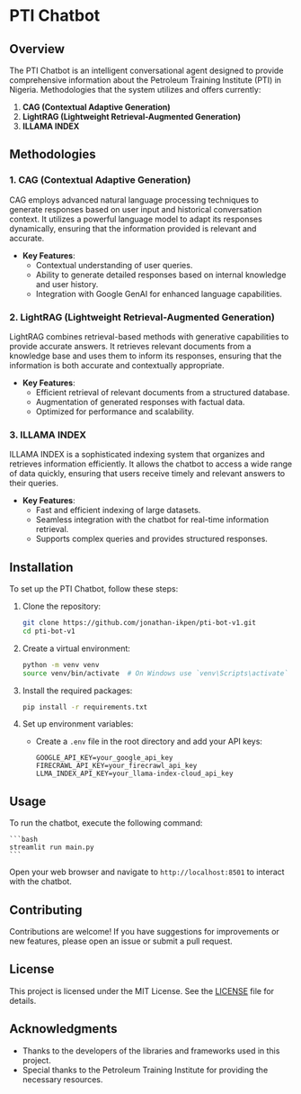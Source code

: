 # PTI Chatbot

## Overview

The PTI Chatbot is an intelligent conversational agent designed to provide comprehensive information about the Petroleum Training Institute (PTI) in Nigeria.
Methodologies that the system utilizes and offers currently:

1. **CAG (Contextual Adaptive Generation)**
2. **LightRAG (Lightweight Retrieval-Augmented Generation)**
3. **ILLAMA INDEX**

## Methodologies

### 1. CAG (Contextual Adaptive Generation)

CAG employs advanced natural language processing techniques to generate responses based on user input and historical conversation context. It utilizes a powerful language model to adapt its responses dynamically, ensuring that the information provided is relevant and accurate.

- **Key Features**:
  - Contextual understanding of user queries.
  - Ability to generate detailed responses based on internal knowledge and user history.
  - Integration with Google GenAI for enhanced language capabilities.

### 2. LightRAG (Lightweight Retrieval-Augmented Generation)

LightRAG combines retrieval-based methods with generative capabilities to provide accurate answers. It retrieves relevant documents from a knowledge base and uses them to inform its responses, ensuring that the information is both accurate and contextually appropriate.

- **Key Features**:
  - Efficient retrieval of relevant documents from a structured database.
  - Augmentation of generated responses with factual data.
  - Optimized for performance and scalability.

### 3. ILLAMA INDEX

ILLAMA INDEX is a sophisticated indexing system that organizes and retrieves information efficiently. It allows the chatbot to access a wide range of data quickly, ensuring that users receive timely and relevant answers to their queries.

- **Key Features**:
  - Fast and efficient indexing of large datasets.
  - Seamless integration with the chatbot for real-time information retrieval.
  - Supports complex queries and provides structured responses.

## Installation

To set up the PTI Chatbot, follow these steps:

1. Clone the repository:
   ```bash
   git clone https://github.com/jonathan-ikpen/pti-bot-v1.git
   cd pti-bot-v1
   ```

2. Create a virtual environment:
   ```bash
   python -m venv venv
   source venv/bin/activate  # On Windows use `venv\Scripts\activate`
   ```

3. Install the required packages:
   ```bash
   pip install -r requirements.txt
   ```

4. Set up environment variables:
   - Create a `.env` file in the root directory and add your API keys:
     ```
     GOOGLE_API_KEY=your_google_api_key
     FIRECRAWL_API_KEY=your_firecrawl_api_key
     LLMA_INDEX_API_KEY=your_llama-index-cloud_api_key
     ```

## Usage

To run the chatbot, execute the following command:

    ```bash
    streamlit run main.py
    ```

Open your web browser and navigate to `http://localhost:8501` to interact with the chatbot.

## Contributing

Contributions are welcome! If you have suggestions for improvements or new features, please open an issue or submit a pull request.

## License

This project is licensed under the MIT License. See the [LICENSE](LICENSE) file for details.

## Acknowledgments

- Thanks to the developers of the libraries and frameworks used in this project.
- Special thanks to the Petroleum Training Institute for providing the necessary resources.
